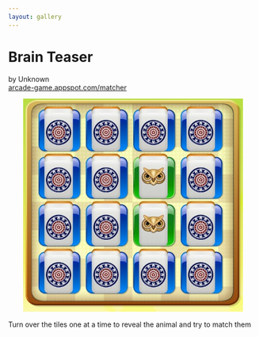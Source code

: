 ```yaml
---
layout: gallery
---
```


# Brain Teaser

by Unknown  
[arcade-game.appspot.com/matcher](http://arcade-game.appspot.com/matcher/index.html)

<center>
<span class="screenshot"><img src="screenshot.jpg"/></span>
</center>

Turn over the tiles one at a time to reveal the animal and try to match them
